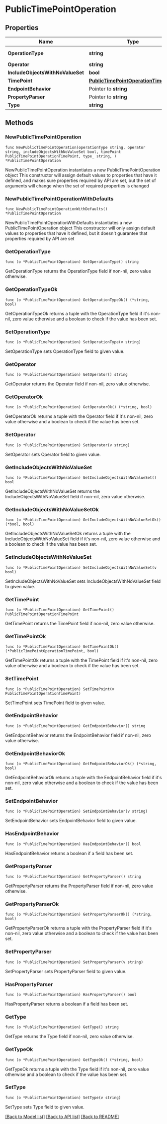 # PublicTimePointOperation

## Properties

Name | Type | Description | Notes
------------ | ------------- | ------------- | -------------
**OperationType** | **string** |  | [default to "TIME_POINT"]
**Operator** | **string** |  | 
**IncludeObjectsWithNoValueSet** | **bool** |  | 
**TimePoint** | [**PublicTimePointOperationTimePoint**](PublicTimePointOperationTimePoint.md) |  | 
**EndpointBehavior** | Pointer to **string** |  | [optional] 
**PropertyParser** | Pointer to **string** |  | [optional] 
**Type** | **string** |  | 

## Methods

### NewPublicTimePointOperation

`func NewPublicTimePointOperation(operationType string, operator string, includeObjectsWithNoValueSet bool, timePoint PublicTimePointOperationTimePoint, type_ string, ) *PublicTimePointOperation`

NewPublicTimePointOperation instantiates a new PublicTimePointOperation object
This constructor will assign default values to properties that have it defined,
and makes sure properties required by API are set, but the set of arguments
will change when the set of required properties is changed

### NewPublicTimePointOperationWithDefaults

`func NewPublicTimePointOperationWithDefaults() *PublicTimePointOperation`

NewPublicTimePointOperationWithDefaults instantiates a new PublicTimePointOperation object
This constructor will only assign default values to properties that have it defined,
but it doesn't guarantee that properties required by API are set

### GetOperationType

`func (o *PublicTimePointOperation) GetOperationType() string`

GetOperationType returns the OperationType field if non-nil, zero value otherwise.

### GetOperationTypeOk

`func (o *PublicTimePointOperation) GetOperationTypeOk() (*string, bool)`

GetOperationTypeOk returns a tuple with the OperationType field if it's non-nil, zero value otherwise
and a boolean to check if the value has been set.

### SetOperationType

`func (o *PublicTimePointOperation) SetOperationType(v string)`

SetOperationType sets OperationType field to given value.


### GetOperator

`func (o *PublicTimePointOperation) GetOperator() string`

GetOperator returns the Operator field if non-nil, zero value otherwise.

### GetOperatorOk

`func (o *PublicTimePointOperation) GetOperatorOk() (*string, bool)`

GetOperatorOk returns a tuple with the Operator field if it's non-nil, zero value otherwise
and a boolean to check if the value has been set.

### SetOperator

`func (o *PublicTimePointOperation) SetOperator(v string)`

SetOperator sets Operator field to given value.


### GetIncludeObjectsWithNoValueSet

`func (o *PublicTimePointOperation) GetIncludeObjectsWithNoValueSet() bool`

GetIncludeObjectsWithNoValueSet returns the IncludeObjectsWithNoValueSet field if non-nil, zero value otherwise.

### GetIncludeObjectsWithNoValueSetOk

`func (o *PublicTimePointOperation) GetIncludeObjectsWithNoValueSetOk() (*bool, bool)`

GetIncludeObjectsWithNoValueSetOk returns a tuple with the IncludeObjectsWithNoValueSet field if it's non-nil, zero value otherwise
and a boolean to check if the value has been set.

### SetIncludeObjectsWithNoValueSet

`func (o *PublicTimePointOperation) SetIncludeObjectsWithNoValueSet(v bool)`

SetIncludeObjectsWithNoValueSet sets IncludeObjectsWithNoValueSet field to given value.


### GetTimePoint

`func (o *PublicTimePointOperation) GetTimePoint() PublicTimePointOperationTimePoint`

GetTimePoint returns the TimePoint field if non-nil, zero value otherwise.

### GetTimePointOk

`func (o *PublicTimePointOperation) GetTimePointOk() (*PublicTimePointOperationTimePoint, bool)`

GetTimePointOk returns a tuple with the TimePoint field if it's non-nil, zero value otherwise
and a boolean to check if the value has been set.

### SetTimePoint

`func (o *PublicTimePointOperation) SetTimePoint(v PublicTimePointOperationTimePoint)`

SetTimePoint sets TimePoint field to given value.


### GetEndpointBehavior

`func (o *PublicTimePointOperation) GetEndpointBehavior() string`

GetEndpointBehavior returns the EndpointBehavior field if non-nil, zero value otherwise.

### GetEndpointBehaviorOk

`func (o *PublicTimePointOperation) GetEndpointBehaviorOk() (*string, bool)`

GetEndpointBehaviorOk returns a tuple with the EndpointBehavior field if it's non-nil, zero value otherwise
and a boolean to check if the value has been set.

### SetEndpointBehavior

`func (o *PublicTimePointOperation) SetEndpointBehavior(v string)`

SetEndpointBehavior sets EndpointBehavior field to given value.

### HasEndpointBehavior

`func (o *PublicTimePointOperation) HasEndpointBehavior() bool`

HasEndpointBehavior returns a boolean if a field has been set.

### GetPropertyParser

`func (o *PublicTimePointOperation) GetPropertyParser() string`

GetPropertyParser returns the PropertyParser field if non-nil, zero value otherwise.

### GetPropertyParserOk

`func (o *PublicTimePointOperation) GetPropertyParserOk() (*string, bool)`

GetPropertyParserOk returns a tuple with the PropertyParser field if it's non-nil, zero value otherwise
and a boolean to check if the value has been set.

### SetPropertyParser

`func (o *PublicTimePointOperation) SetPropertyParser(v string)`

SetPropertyParser sets PropertyParser field to given value.

### HasPropertyParser

`func (o *PublicTimePointOperation) HasPropertyParser() bool`

HasPropertyParser returns a boolean if a field has been set.

### GetType

`func (o *PublicTimePointOperation) GetType() string`

GetType returns the Type field if non-nil, zero value otherwise.

### GetTypeOk

`func (o *PublicTimePointOperation) GetTypeOk() (*string, bool)`

GetTypeOk returns a tuple with the Type field if it's non-nil, zero value otherwise
and a boolean to check if the value has been set.

### SetType

`func (o *PublicTimePointOperation) SetType(v string)`

SetType sets Type field to given value.



[[Back to Model list]](../README.md#documentation-for-models) [[Back to API list]](../README.md#documentation-for-api-endpoints) [[Back to README]](../README.md)


